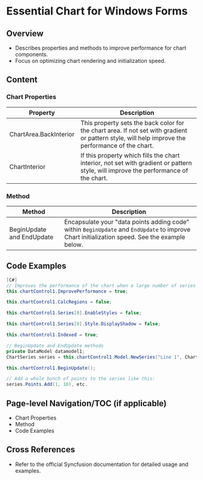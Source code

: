<!--
source: image
domain: syncfusion-sdk
task: pdf-ocr-to-markdown
language: en
source_filename: page_069.jpeg
document_name: chart
page_number: 069
page_id: chart#page_069
product: Syncfusion Winforms
version: 11.4.0.26
timestamp: 2025-08-09T03:19:55Z
fidelity: lossless
-->

# Essential Chart for Windows Forms

## Overview
- Describes properties and methods to improve performance for chart components.
- Focus on optimizing chart rendering and initialization speed.

## Content

### Chart Properties
| Property | Description |
| --- | --- |
| ChartArea.BackInterior | This property sets the back color for the chart area. If not set with gradient or pattern style, will help improve the performance of the chart. |
| ChartInterior | If this property which fills the chart interior, not set with gradient or pattern style, will improve the performance of the chart. |

### Method
| Method | Description |
| --- | --- |
| BeginUpdate and EndUpdate | Encapsulate your "data points adding code" within `BeginUpdate` and `EndUpdate` to improve Chart initialization speed. See the example below. |

## Code Examples
```csharp
[C#]
// Improves the performance of the chart when a large number of series are used.
this.chartControl1.ImprovePerformance = true;

this.chartControl1.CalcRegions = false;

this.chartControl1.Series[0].EnableStyles = false;

this.chartControl1.Series[0].Style.DisplayShadow = false;

this.chartControl1.Indexed = true;

// BeginUpdate and EndUpdate methods
private DataModel datamodel1;
ChartSeries series = this.chartControl1.Model.NewSeries("Line 1", ChartSeriesType.Line);

this.chartControl1.BeginUpdate();

// Add a whole bunch of points to the series like this:
series.Points.Add(1, 10), etc.
```

## Page-level Navigation/TOC (if applicable)
- Chart Properties
- Method
- Code Examples

## Cross References
- Refer to the official Syncfusion documentation for detailed usage and examples.

<!-- tags: [product, module, control, api, version?] keywords: [chart, chart area, chart interior, beginupdate, endupdate, performance optimization, winforms, syncfusion] -->